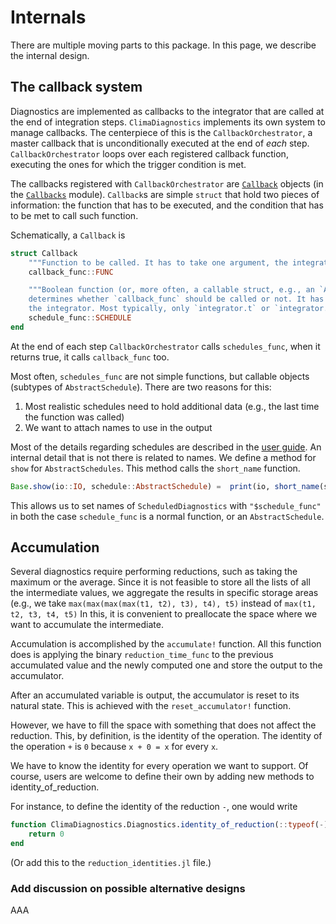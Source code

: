 # Internals

There are multiple moving parts to this package. In this page, we describe the
internal design.

## The callback system

Diagnostics are implemented as callbacks to the integrator that are called at
the end of integration steps. `ClimaDiagnostics` implements its own system to
manage callbacks. The centerpiece of this is the `CallbackOrchestrator`, a
master callback that is unconditionally executed at the end of _each_ step.
`CallbackOrchestrator` loops over each registered callback function, executing
the ones for which the trigger condition is met.

The callbacks registered with `CallbackOrchestrator` are [`Callback`](@ref)
objects (in the [`Callbacks`](@ref) module). `Callback`s are simple `struct`
that hold two pieces of information: the function that has to be executed, and
the condition that has to be met to call such function.

Schematically, a `Callback` is
```julia
struct Callback
    """Function to be called. It has to take one argument, the integrator."""
    callback_func::FUNC

    """Boolean function (or, more often, a callable struct, e.g., an `AbstractSchedule`) that
    determines whether `callback_func` should be called or not. It has to take one argument,
    the integrator. Most typically, only `integrator.t` or `integrator.step` are used."""
    schedule_func::SCHEDULE
end
```
At the end of each step `CallbackOrchestrator` calls `schedules_func`, when it returns true, it calls `callback_func` too.

Most often, `schedules_func` are not simple functions, but callable objects
(subtypes of `AbstractSchedule`). There are two reasons for this:
1. Most realistic schedules need to hold additional data (e.g., the last time the function was called)
2. We want to attach names to use in the output

Most of the details regarding schedules are described in the [user guide](@ref).
An internal detail that is not there is related to names. We define a method for
`show` for `AbstractSchedules`. This method calls the `short_name` function.
```julia
Base.show(io::IO, schedule::AbstractSchedule) =  print(io, short_name(schedule))
```
This allows us to set names of `ScheduledDiagnostics` with `"$schedule_func"` in both the case `schedule_func` is a normal function, or an `AbstractSchedule`.

## Accumulation

Several diagnostics require performing reductions, such as taking the maximum or
the average. Since it is not feasible to store all the lists of all the
intermediate values, we aggregate the results in specific storage areas (e.g.,
we take `max(max(max(max(t1, t2), t3), t4), t5)` instead of `max(t1, t2, t3, t4,
t5)` In this, it is convenient to preallocate the space where we want to
accumulate the intermediate.

Accumulation is accomplished by the `accumulate!` function. All this function
does is applying the binary `reduction_time_func` to the previous accumulated
value and the newly computed one and store the output to the accumulator.


After an accumulated variable is output, the accumulator is reset to its natural
state. This is achieved with the `reset_accumulator!` function.

However, we have to fill the space with something
that does not affect the reduction. This, by definition, is the identity of the
operation. The identity of the operation `+` is `0` because `x + 0 = x` for
every `x`.

We have to know the identity for every operation we want to support. Of course,
users are welcome to define their own by adding new methods to
identity_of_reduction.

For instance, to define the identity of the reduction `-`, one would write
```julia
function ClimaDiagnostics.Diagnostics.identity_of_reduction(::typeof(-))
    return 0
end
```
(Or add this to the `reduction_identities.jl` file.)


### Add discussion on possible alternative designs

AAA
